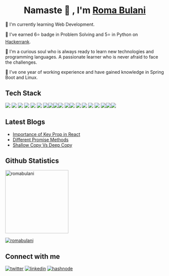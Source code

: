 <h1 align="center">Namaste 🙏 , I'm <a href="https://romabulani.netlify.app/">Roma Bulani</a></h1>

📌 I'm currently learning Web Development.

📌 I've earned 6⭐ badge in Problem Solving and 5⭐ in Python on <a href="https://www.hackerrank.com/romabulani">Hackerrank</a>.

📌 I'm a curious soul who is always ready to learn new technologies and programming languages. A passionate learner who is never afraid to face the challenges.

📌 I've one year of working experience and have gained knowledge in Spring Boot and Linux.

## Tech Stack
<img src="https://img.icons8.com/color/48/000000/java-coffee-cup-logo--v1.png"/> <img src="https://img.icons8.com/color/48/000000/c-programming.png"/> <img src="https://img.icons8.com/fluency/48/000000/python.png"/> <img src="https://img.icons8.com/color/48/000000/html-5--v1.png"/> <img src="https://img.icons8.com/color/48/000000/css3.png"/> <img src="https://img.icons8.com/color/48/000000/javascript--v1.png"/> <img src="https://img.icons8.com/ultraviolet/40/000000/react--v1.png"/><img src="https://img.icons8.com/color/48/000000/typescript.png"/><img src="https://img.icons8.com/color/48/000000/redux.png"/><img src="https://img.icons8.com/color/48/000000/chakra-ui.png"/> <img src="https://img.icons8.com/color/48/000000/firebase.png"/><img src="https://img.icons8.com/color/48/000000/android-studio--v2.png"/> <img src="https://img.icons8.com/color/48/000000/git.png"/> <img src="https://img.icons8.com/color/48/000000/spring-logo.png"/> <img src="https://img.icons8.com/color/48/000000/mysql-logo.png"/> <img src="https://img.icons8.com/color/48/000000/linux--v1.png"/> <img src="https://img.icons8.com/color/48/000000/visual-studio-code-2019.png"/><img src="https://img.icons8.com/external-tal-revivo-shadow-tal-revivo/48/000000/external-mongodb-a-cross-platform-document-oriented-database-program-logo-shadow-tal-revivo.png"/><img src="https://img.icons8.com/fluency/48/000000/node-js.png"/>

## Latest Blogs
- [Importance of Key Prop in React](https://romabulani.hashnode.dev/importance-of-key-prop-in-react)
- [Different Promise Methods](https://romabulani.hashnode.dev/different-promise-methods)
- [Shallow Copy Vs Deep Copy](https://romabulani.hashnode.dev/shallow-copy-vs-deep-copy)

## Github Statistics
<div>
<a href='https://github.com/romabulani/github-readme-stats'><img src='https://github-readme-stats.vercel.app/api/top-langs/?username=romabulani&title_color=ffffff&text_color=c9cacc&icon_color=2bbc8a&bg_color=1d1f21&layout=compact&theme=radical' alt="romabulani" height="200"></img></a>


<a href='https://github.com/romabulani/github-readme-stats'><img src='https://github-readme-stats.vercel.app/api?username=romabulani&show_icons=true&line_height=27&count_private=true&title_color=ffffff&text_color=c9cacc&icon_color=2bbc8a&bg_color=1d1f21' alt="romabulani"></img></a>
</div>

## Connect with me
<a href='https://twitter.com/romabulani' target='_blank'> <img src="https://img.icons8.com/fluency/48/000000/twitter.png" alt="twitter"/></a>
<a href='https://www.linkedin.com/in/romabulani/' target='_blank'> <img src="https://img.icons8.com/color/48/000000/linkedin.png" alt="linkedin"/></a>
<a href='https://romabulani.hashnode.dev/' target='_blank'> <img src="https://img.icons8.com/color/48/000000/hashnode.png" alt="hashnode"/></a>
